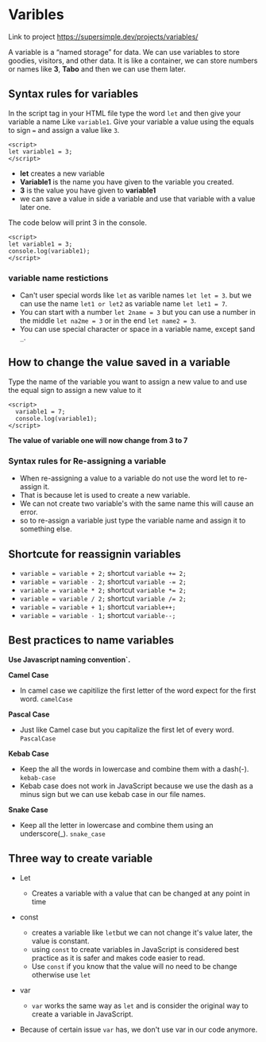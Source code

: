 # Varibles

Link to project https://supersimple.dev/projects/variables/ 

A variable is a “named storage” for data. We can use variables to store goodies, visitors, and other data. It is like a container, we can store numbers or names like **3**, **Tabo** and then we can use them later.

## Syntax rules for variables

In the script tag in your HTML file type the word `let` and then give your variable a name Like `variable1`. Give your variable a value using the equals to  sign `=` and assign a value like `3`.

    <script>
    let variable1 = 3;
    </script>

- **let** creates a new variable
- **Variable1** is the name you have given to the variable you created.
- **3** is the value you have given to **variable1**
- we can save a value in side a variable and use that variable with a value later one.

The code below will print 3 in the console.

    <script>
    let variable1 = 3;
    console.log(variable1);
    </script>

### variable name restictions

- Can't user special words like `let` as varible names `let let = 3`. but we can use the name `let1 or let2` as variable name `let let1 = 7`.
- You can start with a number `let 2name = 3` but you can use a number in the middle `let na2me = 3` or in the end `let name2 = 3`.
- You can use special character or space in a variable name, except `$`and `_`.

## How to change the value saved in a variable

Type the name of the variable you want to assign a new value to and use the equal sign to assign a new value to it

    <script>
      variable1 = 7;
      console.log(variable1);
    </script>

**The value of variable one will now change from 3 to 7**

### Syntax rules for Re-assigning a variable

- When re-assigning a value to a variable do not use the word let to re- assign it.
- That is because let is used to create a new variable.
- We can not create two variable's with the same name this will cause an error.
- so to re-assign a variable just type the variable name and assign it to something else.

## Shortcute for reassignin variables

- `variable = variable + 2;` shortcut `variable += 2;`
- `variable = variable - 2;` shortcut `variable -= 2;`
- `variable = variable * 2;` shortcut `variable *= 2;`
- `variable = variable / 2;` shortcut `variable /= 2;`
- `variable = variable + 1;` shortcut `variable++;`
- `variable = variable - 1;` shortcut `variable--;`

## Best practices to name variables

  **Use Javascript naming convention`.**

  **Camel Case**
  - In camel case we capitilize the first letter of the word expect for the first word. `camelCase`
  
  **Pascal Case**
  - Just like Camel case but you capitalize the first let of every word. `PascalCase`

  **Kebab Case**
  - Keep the all the words in lowercase and combine them with a dash(-). `kebab-case`
  - Kebab case does not work in JavaScript because we use the dash as a minus sign but we can use kebab case in our file names.

  **Snake Case**
  - Keep all the letter in lowercase and combine them using an underscore(_). `snake_case`

  ## Three way to create variable

  - Let
    - Creates a variable with a value that can be changed at any point in time
  - const
    - creates a variable like `let`but we can not change it's value later, the value is constant.
    - using `const` to create variables in JavaScript is considered best practice as it is safer and makes code easier to read.
    - Use `const` if you know that the value will no need to be change otherwise use `let`

  - var
    - `var` works the same way as `let` and is consider the original way to create a variable in JavaScript.
  - Because of certain issue `var` has, we don't use var in our code anymore.


